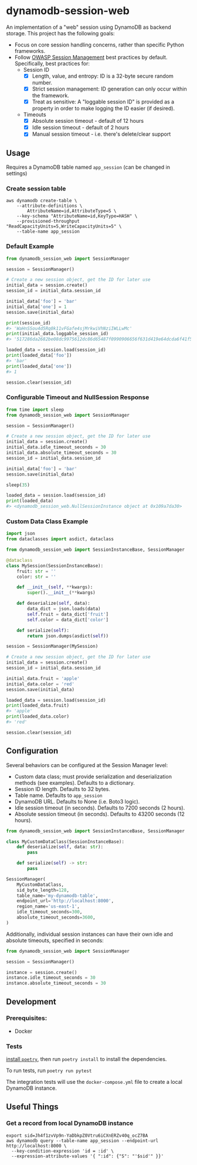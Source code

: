 # dynamodb-session-web

An implementation of a "web" session using DynamoDB as backend storage. This project has the following goals:
* Focus on core session handling concerns, rather than specific Python frameworks.
* Follow [OWASP Session Management](https://cheatsheetseries.owasp.org/cheatsheets/Session_Management_Cheat_Sheet.html) 
best practices by default. Specifically, best practices for:
  * Session ID
    - [X] Length, value, and entropy: ID is a 32-byte secure random number. 
    - [X] Strict session management: ID generation can only occur within the framework.
    - [X] Treat as sensitive: A "loggable session ID" is provided as a property in order to make logging the ID easier (if desired).
  * Timeouts
    - [X] Absolute session timeout - default of 12 hours
    - [X] Idle session timeout - default of 2 hours
    - [X] Manual session timeout - i.e. there's delete/clear support

## Usage

Requires a DynamoDB table named `app_session` (can be changed in settings)

### Create session table

```shell
aws dynamodb create-table \
    --attribute-definitions \
        AttributeName=id,AttributeType=S \
    --key-schema "AttributeName=id,KeyType=HASH" \
    --provisioned-throughput "ReadCapacityUnits=5,WriteCapacityUnits=5" \
    --table-name app_session 
```

### Default Example
```python
from dynamodb_session_web import SessionManager

session = SessionManager()

# Create a new session object, get the ID for later use
initial_data = session.create()
session_id = initial_data.session_id

initial_data['foo'] = 'bar'
initial_data['one'] = 1
session.save(initial_data)

print(session_id)
#> 'WaHnSSou4d5Rq0k11vFGafe4sjMrkwiVhNziIWLLwMc'
print(initial_data.loggable_session_id)
#> '517286da2682be08dc9975612dc86d65487f0990906656f631d419e64dcda6f41f5e0529c290663be315524a0b35777645e0e827d2e982a048b5e2b4bba4e02b'

loaded_data = session.load(session_id)
print(loaded_data['foo'])
#> 'bar'
print(loaded_data['one'])
#> 1

session.clear(session_id)
```

### Configurable Timeout and NullSession Response
```python
from time import sleep
from dynamodb_session_web import SessionManager

session = SessionManager()

# Create a new session object, get the ID for later use
initial_data = session.create()
initial_data.idle_timeout_seconds = 30
initial_data.absolute_timeout_seconds = 30
session_id = initial_data.session_id

initial_data['foo'] = 'bar'
session.save(initial_data)

sleep(35)

loaded_data = session.load(session_id)
print(loaded_data)
#> <dynamodb_session_web.NullSessionInstance object at 0x109a7da30>
```


### Custom Data Class Example
```python
import json
from dataclasses import asdict, dataclass

from dynamodb_session_web import SessionInstanceBase, SessionManager

@dataclass
class MySession(SessionInstanceBase):
    fruit: str = ''
    color: str = ''

    def __init__(self, **kwargs):
        super().__init__(**kwargs)

    def deserialize(self, data):
        data_dict = json.loads(data)
        self.fruit = data_dict['fruit']
        self.color = data_dict['color']

    def serialize(self):
        return json.dumps(asdict(self))

session = SessionManager(MySession)

# Create a new session object, get the ID for later use
initial_data = session.create()
session_id = initial_data.session_id

initial_data.fruit = 'apple'
initial_data.color = 'red'
session.save(initial_data)

loaded_data = session.load(session_id)
print(loaded_data.fruit)
#> 'apple'
print(loaded_data.color)
#> 'red'

session.clear(session_id)
```

## Configuration

Several behaviors can be configured at the Session Manager level:
* Custom data class; must provide serialization and deserialization methods (see examples). Defaults to a dictionary.
* Session ID length. Defaults to 32 bytes.
* Table name. Defaults to `app_session`
* DynamoDB URL. Defaults to None (i.e. Boto3 logic).
* Idle session timeout (in seconds). Defaults to 7200 seconds (2 hours).
* Absolute session timeout (in seconds). Defaults to 43200 seconds (12 hours).

```python
from dynamodb_session_web import SessionInstanceBase, SessionManager

class MyCustomDataClass(SessionInstanceBase):
    def deserialize(self, data: str):
        pass

    def serialize(self) -> str:
        pass

SessionManager(
    MyCustomDataClass,
    sid_byte_length=128,
    table_name='my-dynamodb-table',
    endpoint_url='http://localhost:8000',
    region_name='us-east-1',
    idle_timeout_seconds=300,
    absolute_timeout_seconds=3600,
)
```

Additionally, individual session instances can have their own idle and absolute timeouts, specified in seconds:

```python
from dynamodb_session_web import SessionManager

session = SessionManager()

instance = session.create()
instance.idle_timeout_seconds = 30
instance.absolute_timeout_seconds = 30
```

## Development

### Prerequisites:

* Docker

### Tests

[install `poetry`](https://python-poetry.org), then run `poetry install` to install the dependencies.

To run tests, run `poetry run pytest`

The integration tests will use the `docker-compose.yml` file to create a local DynamoDB instance.

## Useful Things

### Get a record from local DynamoDB instance

```shell
export sid=Jh4f1zvVp9n-YaDbkpZ0Vtru6iCXnERZv40q_ocZ7BA
aws dynamodb query --table-name app_session --endpoint-url http://localhost:8000 \
  --key-condition-expression 'id = :id' \
  --expression-attribute-values '{ ":id": {"S": "'$sid'" }}'
```
